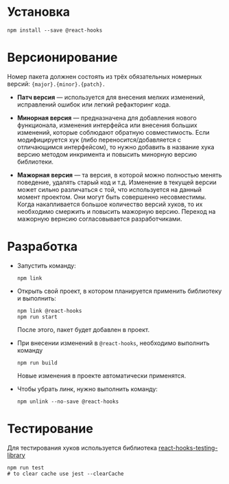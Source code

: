 # Установка
```
npm install --save @react-hooks
```

# Версионирование

Номер пакета должнен состоять из трёх обязательных номерных версий: `{major}.{minor}.{patch}.`

  - **Патч версия** — используется для внесения мелких изменений, исправлений ошибок или легкий рефакторинг кода.

  - **Минорная версия** — предназначена для добавления нового функционала, изменения интерфейса или внесения больших изменений, которые соблюдают обратную совместимость. Если модифицируется хук (либо переносится/добавляется с отличающимся интерфейсом), то нужно добавить в название хука версию методом инкримента и повысить минорную версию библиотеки.

  - **Мажорная версия** — та версия, в которой можно полностью менять поведение, удалять старый код и т.д. Изменение в текущей версии может сильно различаться с той, что используется на данный момент проектом. Они могут быть совершенно несовместимы. Когда накапливается большое количество версий хуков, то их необходимо смержить и повысить мажорную версию. Переход на мажорную вернсию согласовывается разработчиками.

# Разработка

  - Запустить команду:
      ```
      npm link
      ```
  - Открыть свой проект, в котором планируется применить библиотеку и выполнить:
      ```
      npm link @react-hooks
      npm run start
      ```

    После этого, пакет будет добавлен в проект.

  - При внесении изменений в `@react-hooks`, необходимо выполнить команду
      ```
      npm run build
      ```
    Новые изменения в проекте автоматически применятся.

  - Чтобы убрать линк, нужно выполнить команду:
      ```
      npm unlink --no-save @react-hooks
      ```

# Тестирование
Для тестирования хуков используется библиотека [react-hooks-testing-library](https://github.com/testing-library/react-hooks-testing-library)
```
npm run test
# to clear cache use jest --clearCache
```
